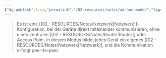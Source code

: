 ```yaml
---
{"dg-publish":true,"permalink":"/02-resources/notes/ad-hoc-mode/","tags":["netzwerk/wifi"],"noteIcon":"","updated":"2025-08-26T16:35:01.549+02:00"}
---
```


>Es ist eine [[02 - RESOURCES/Notes/Netzwerk\|Netzwerk]]-Konfiguration, bei der Geräte direkt miteinander kommunizieren, ohne einen zentralen [[02 - RESOURCES/Notes/Router\|Router]] oder Access Point. 
>In diesem Modus bildet jedes Gerät ein eigenes [[02 - RESOURCES/Notes/Netzwerk\|Netzwerk]], und die Kommunikation erfolgt peer-to-peer.